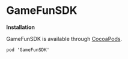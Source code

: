 # GameFunSDK
**Installation**

GameFunSDK is available through [CocoaPods](https://cocoapods.org).

```objc
pod 'GameFunSDK'
```
